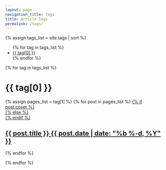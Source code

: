 ```yaml
---
layout: page
navigation_title: Tags
title: Article Tags
permalink: /tags/
---
```


{% assign tags_list = site.tags | sort %}
<ul>
  {% for tag in tags_list %}
    <li><a href="/tags#{{ tag[0] | replace: ' ', '-' }}" class='list-group-item'>
      {{ tag[0] }}
    </a></li>
  {% endfor %}
</ul>

{% for tag in tags_list %}

<h1 class='event-time-heading' id="{{ tag[0] | replace: ' ', '-' }}">{{ tag[0] }}</h1>
<div class="clearfix">                                               
{% assign pages_list = tag[1] %}
{% for post in pages_list %}
<a href="{{ post.url | prepend: site.baseurl }}">
{% if post.cover %}
<div class="event-sqaure" style="background-image:url({{post.cover}});">
{% else %}
<div class="event-sqaure" style="background-image:url(/images/wedding-robots-banner.jpg);">
{% endif %}
<h2>{{ post.title }} <span>{{ post.date | date: "%b %-d, %Y" }}</span></h2>
<div class='event-square-overlay'></div>
</div>
</a>
{% endfor %}
</div>

{% endfor %}

